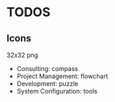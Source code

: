 # TODOS

## Icons

32x32 png

- Consulting: compass
- Project Management: flowchart
- Development: puzzle
- System Configuration: tools
